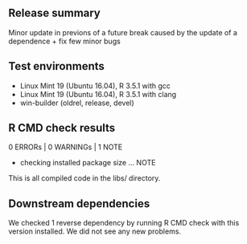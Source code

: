 ## Release summary

Minor update in previons of a future break caused by the update of a dependence + fix few minor bugs

## Test environments

* Linux Mint 19 (Ubuntu 16.04), R 3.5.1 with gcc
* Linux Mint 19 (Ubuntu 16.04), R 3.5.1 with clang
* win-builder (oldrel, release, devel)

## R CMD check results

0 ERRORs | 0 WARNINGs | 1 NOTE

- checking installed package size ... NOTE

This is all compiled code in the libs/ directory.

## Downstream dependencies

We checked 1 reverse dependency by running R CMD check with this version installed. 
We did not see any new problems.

